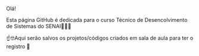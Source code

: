 Olá!

Esta página GitHub é dedicada para o curso Técnico de Desencolvimento de Sistemas do SENAI👩🏽‍💻

☝️🤓Aqui serão salvos os projetos/códigos criados em sala de aula para ter o registro 🐸
